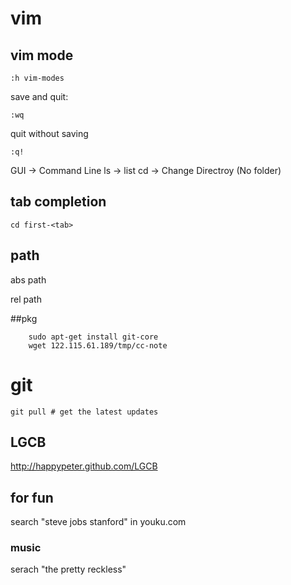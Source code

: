 # vim
## vim mode
	
	:h vim-modes

save and quit:

	:wq

quit without saving

	:q!
GUI -> Command Line
ls -> list
cd -> Change Directroy (No folder)


## tab completion

	cd first-<tab>

## path

abs path

rel path

##pkg

		sudo apt-get install git-core
		wget 122.115.61.189/tmp/cc-note

# git

	git pull # get the latest updates

## LGCB

http://happypeter.github.com/LGCB

## for fun

search "steve jobs stanford" in youku.com

### music

serach "the pretty reckless"
